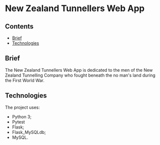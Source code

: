 # New Zealand Tunnellers Web App

## Contents

* [Brief](#brief)
* [Technologies](#technologies)

## Brief

The New Zealand Tunnellers Web App is dedicated to the men of the New Zealand Tunnelling Company who fought beneath the no man's land during the First World War.

## Technologies

The project uses:

* Python 3;
* Pytest
* Flask;
* Flask_MySQLdb;
* MySQL.
